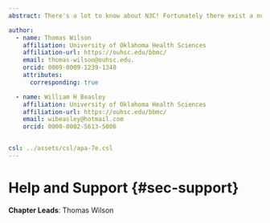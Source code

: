 ```yaml
---
abstract: There's a lot to know about N3C! Fortunately there exist a number of support avenues and training materials to help researchers make the most of their projects. Several of these are developed and maintained by researchers in the N3C community.

author:
  - name: Thomas Wilson
    affiliation: University of Oklahoma Health Sciences
    affiliation-url: https://ouhsc.edu/bbmc/
    email: thomas-wilson@ouhsc.edu.
    orcid: 0009-0009-1239-1348
    attributes:
      corresponding: true

  - name: William H Beasley
    affiliation: University of Oklahoma Health Sciences
    affiliation-url: https://ouhsc.edu/bbmc/
    email: wibeasley@hotmail.com
    orcid: 0000-0002-5613-5006


csl: ../assets/csl/apa-7e.csl
---
```


# Help and Support {#sec-support}

**Chapter Leads**: Thomas Wilson
